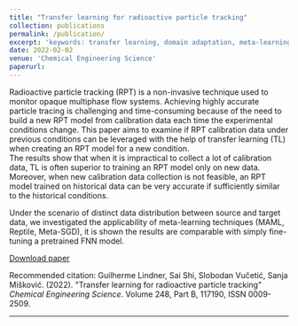 ```yaml
---
title: "Transfer learning for radioactive particle tracking"
collection: publications
permalink: /publication/
excerpt: 'keywords: transfer learning, domain adaptation, meta-learning, few-shot learning'
date: 2022-02-02
venue: 'Chemical Engineering Science'
paperurl: 
---
```

Radioactive particle tracking (RPT) is a non-invasive technique used to monitor opaque multiphase flow systems. Achieving highly accurate particle tracing is challenging and time-consuming because of the need to build a new RPT model from calibration data each time the experimental conditions change. This paper aims to examine if RPT calibration data under previous conditions can be leveraged with the help of transfer learning (TL) when creating an RPT model for a new condition.  
The results show that when it is impractical to collect a lot of calibration data, TL is often superior to training an RPT model only on new data. Moreover, when new calibration data collection is not feasible, an RPT model trained on historical data can be very accurate if sufficiently similar to the historical conditions.

Under the scenario of distinct data distribution between source and target data, we investigated the applicability of meta-learning techniques (MAML, Reptile, Meta-SGD), it is shown the results are comparable with simply fine-tuning a pretrained FNN model. 

<a href="https://drive.google.com/file/d/1lul899hWwP47fghHDYFxJe6OvZcbzgXm/view?usp=sharing" target="_blank">Download paper</a>

Recommended citation: Guilherme Lindner, Sai Shi, Slobodan Vučetić, Sanja Mišković. (2022). "Transfer learning for radioactive particle tracking" <i>Chemical Engineering Science</i>. Volume 248, Part B, 117190, ISSN 0009-2509.

---


